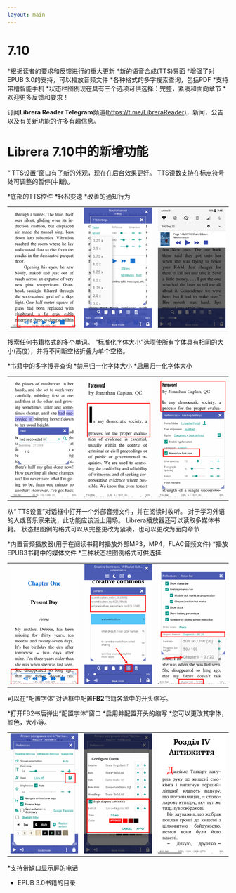 ```yaml
---
layout: main
---
```


# 7.10

*根据读者的要求和反馈进行的重大更新
*新的语音合成(TTS)界面
*增强了对EPUB 3.0的支持，可以播放音频文件
*各种格式的多字搜索查询，包括PDF
*支持带槽智能手机
*状态栏图例现在具有三个选项可供选择：完整，紧凑和面向章节
*欢迎更多反馈和要求！

订阅**Librera Reader Telegram**频道[(https://t.me/LibreraReader)](https://t.me/LibreraReader)，新闻，公告以及有关新功能的许多有趣信息。

# Librera 7.10中的新增功能

“ TTS设置”窗口有了新的外观，现在在后台效果更好。
TTS读数支持在标点符号处可调整的暂停(中断)。

*底部的TTS控件
*轻松变速
*改善的通知行为

||||
|-|-|-|
|![](1.png)|![](2.png)|![](3.png)|

搜索任何书籍格式的多个单词。
“标准化字体大小”选项使所有字体具有相同的大小(高度)，并将不间断空格折叠为单个空格。

*书籍中的多字搜寻查询
*禁用归一化字体大小
*启用归一化字体大小

||||
|-|-|-|
|![](7.png)|![](8.png)|![](9.png)|

从“ TTS设置”对话框中打开一个外部音频文件，并在阅读时收听。
对于学习外语的人或音乐家来说，此功能应该派上用场。
Librera播放器还可以读取多媒体书籍。
状态栏图例的格式可以从完整更改为紧凑，也可以更改为面向章节

*内置音频播放器(用于在阅读书籍时播放外部MP3，MP4，FLAC音频文件)
*播放EPUB3书籍中的媒体文件
*三种状态栏图例格式可供选择

||||
|-|-|-|
|![](10.png)|![](11.png)|![](12.png)|

可以在“配置字体”对话框中配置**FB2**书籍各章中的开头缩写。

*打开FB2书后弹出“配置字体”窗口
*启用并配置开头的缩写
*您可以更改其字体，颜色，大小等。

||||
|-|-|-|
|![](6.png)|![](4.png)|![](5.png)|

*支持带缺口显示屏的电话
* EPUB 3.0书籍的目录

